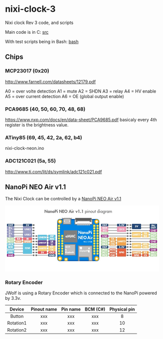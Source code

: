 # nixi-clock-3

Nixi clock Rev 3 code, and scripts

Main code is in C: [src](src)

With test scripts being in Bash: [bash](bash)

## Chips

### MCP23017 (0x20)
http://www.farnell.com/datasheets/12179.pdf

A0 = over volte detection
A1 = mute
A2 = SHDN
A3 = relay
A4 = HV enable
A5 = over current detection
A6 = OE (global output enable)


 ### PCA9685 (40, 50, 60, 70, 48, 68) 
https://www.nxp.com/docs/en/data-sheet/PCA9685.pdf
basicaly every 4th register is the brightness value.


 ### ATiny85 (69, 45, 42, 2a, 62, b4)
nixi-clock-neon.ino

 ### ADC121C021 (5a, 55)
http://www.ti.com/lit/ds/symlink/adc121c021.pdf


## NanoPi NEO Air v1.1

The Nixi Clock can be controlled by a [NanoPi NEO Air v1.1](http://wiki.friendlyarm.com/wiki/index.php/NanoPi_NEO_Air)

![Pinout](NanoPi-NEO-AIR_pinout-02.jpg "Pinout")

### Rotary Encoder

JWolf is using a Rotary Encoder which is connected to the NanoPi powered by 3.3v. 

| Device | Pinout name | Pin name | BCM (C#) | Physical pin | 
| :-------------: | :-------------: | :-------------: | :-------------: | :-------------: |
| Button | xxx | xxx | xxx | 8 | 
| Rotation1 | xxx | xxx | xxx | 10 | 
| Rotation2 | xxx | xxx | xxx | 12 | 

